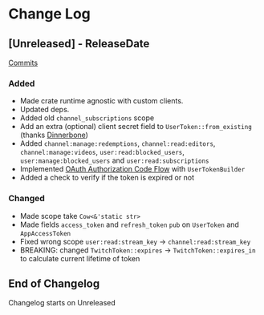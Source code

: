 # Change Log

<!-- next-header -->

## [Unreleased] - ReleaseDate

[Commits](https://github.com/Emilgardis/twitch_oauth2/compare/49a083ceda6768cc52a1f8f1714bb7f942f24c01...Unreleased)

### Added

* Made crate runtime agnostic with custom clients.
* Updated deps.
* Added old `channel_subscriptions` scope
* Add an extra (optional) client secret field to `UserToken::from_existing` (thanks [Dinnerbone](https://github.com/Dinnerbone))
* Added `channel:manage:redemptions`, `channel:read:editors`, `channel:manage:videos`, `user:read:blocked_users`,  `user:manage:blocked_users` and `user:read:subscriptions`
* Implemented [OAuth Authorization Code Flow](https://dev.twitch.tv/docs/authentication/getting-tokens-oauth/#oauth-authorization-code-flow) with `UserTokenBuilder`
* Added a check to verify if the token is expired or not
### Changed

* Made scope take `Cow<&'static str>`
* Made fields `access_token` and `refresh_token` `pub` on `UserToken` and `AppAccessToken`
* Fixed wrong scope `user:read:stream_key` -> `channel:read:stream_key`
* BREAKING: changed `TwitchToken::expires` -> `TwitchToken::expires_in` to calculate current lifetime of token

## End of Changelog 

Changelog starts on Unreleased